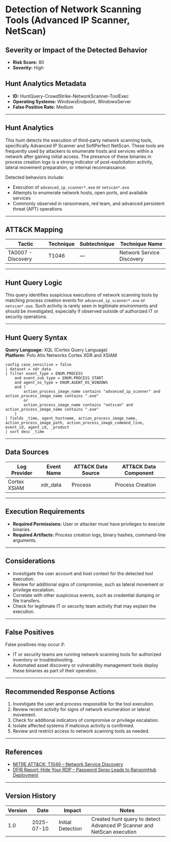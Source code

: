 # Detection of Network Scanning Tools (Advanced IP Scanner, NetScan)

## Severity or Impact of the Detected Behavior

- **Risk Score:** 80  
- **Severity:** High

## Hunt Analytics Metadata

- **ID:** HuntQuery-CrowdStrike-NetworkScanner-ToolExec
- **Operating Systems:** WindowsEndpoint, WindowsServer
- **False Positive Rate:** Medium

---

## Hunt Analytics

This hunt detects the execution of third-party network scanning tools, specifically Advanced IP Scanner and SoftPerfect NetScan. These tools are frequently used by attackers to enumerate hosts and services within a network after gaining initial access. The presence of these binaries in process creation logs is a strong indicator of post-exploitation activity, lateral movement preparation, or internal reconnaissance.

Detected behaviors include:

- Execution of `advanced_ip_scanner*.exe` or `netscan*.exe`
- Attempts to enumerate network hosts, open ports, and available services
- Commonly observed in ransomware, red team, and advanced persistent threat (APT) operations

---

## ATT&CK Mapping

| Tactic                        | Technique   | Subtechnique | Technique Name                                 |
|-------------------------------|-------------|--------------|-----------------------------------------------|
| TA0007 - Discovery            | T1046       | —            | Network Service Discovery                     |

---

## Hunt Query Logic

This query identifies suspicious executions of network scanning tools by matching process creation events for `advanced_ip_scanner*.exe` or `netscan*.exe`. Such activity is rarely seen in legitimate environments and should be investigated, especially if observed outside of authorized IT or security operations.

---

## Hunt Query Syntax

**Query Language:** XQL (Cortex Query Language)  
**Platform:** Polo Alto Networks Cortex XDR and XSIAM

```xql
config case_sensitive = false
| dataset = xdr_data
| filter event_type = ENUM.PROCESS
    and event_sub_type = ENUM.PROCESS_START
    and agent_os_type = ENUM.AGENT_OS_WINDOWS
    and (
        action_process_image_name contains "advanced_ip_scanner" and action_process_image_name contains ".exe"
        or
        action_process_image_name contains "netscan" and action_process_image_name contains ".exe"
    )
| fields _time, agent_hostname, action_process_image_name, action_process_image_path, action_process_image_command_line, event_id, agent_id, _product
| sort desc _time
```

---

## Data Sources

| Log Provider | Event Name       | ATT&CK Data Source  | ATT&CK Data Component  |
|--------------|------------------|---------------------|------------------------|
| Cortex XSIAM|    xdr_data       | Process             | Process Creation       |

---

## Execution Requirements

- **Required Permissions:** User or attacker must have privileges to execute binaries.
- **Required Artifacts:** Process creation logs, binary hashes, command-line arguments.

---

## Considerations

- Investigate the user account and host context for the detected tool execution.
- Review for additional signs of compromise, such as lateral movement or privilege escalation.
- Correlate with other suspicious events, such as credential dumping or file transfers.
- Check for legitimate IT or security team activity that may explain the execution.

---

## False Positives

False positives may occur if:

- IT or security teams are running network scanning tools for authorized inventory or troubleshooting.
- Automated asset discovery or vulnerability management tools deploy these binaries as part of their operation.

---

## Recommended Response Actions

1. Investigate the user and process responsible for the tool execution.
2. Review recent activity for signs of network enumeration or lateral movement.
3. Check for additional indicators of compromise or privilege escalation.
4. Isolate affected systems if malicious activity is confirmed.
5. Review and restrict access to network scanning tools as needed.

---

## References

- [MITRE ATT&CK: T1046 – Network Service Discovery](https://attack.mitre.org/techniques/T1046/)
- [DFIR Report: Hide Your RDP – Password Spray Leads to RansomHub Deployment](https://thedfirreport.com/2025/06/30/hide-your-rdp-password-spray-leads-to-ransomhub-deployment/)

---

## Version History

| Version | Date       | Impact            | Notes                                                                                      |
|---------|------------|-------------------|--------------------------------------------------------------------------------------------|
| 1.0     | 2025-07-10 | Initial Detection | Created hunt query to detect Advanced IP Scanner and NetScan execution                     |
